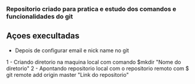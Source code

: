 ### Repositorio criado para pratica e estudo dos comandos e funcionalidades do git                                                      

## Açoes execultadas 
 
* Depois de configurar email e nick name no git 

 1 - Criando diretorio na maquina local com comando $mkdir "Nome do diretorio"
 2 - Apontando repositorio local com o repositorio remoto com $ git remote add origin master "Link do repositorio"

